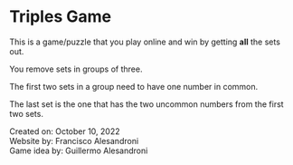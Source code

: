 # Triples Game

This is a game/puzzle that you play online and win by getting **all** the sets out.

You remove sets in groups of three.

The first two sets in a group need to have one number in common. 

The last set is the one that has the two uncommon numbers from the first two sets.

Created on: October 10, 2022<br>
Website by: Francisco Alesandroni<br>
Game idea by: Guillermo Alesandroni